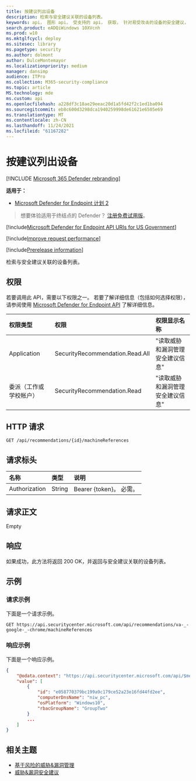 ```yaml
---
title: 按建议列出设备
description: 检索与安全建议关联的设备列表。
keywords: api， 图形 api， 受支持的 api， 获取， 针对易受攻击的设备的安全建议， 危险和漏洞管理， 危险和漏洞管理 api
search.product: eADQiWindows 10XVcnh
ms.prod: w10
ms.mktglfcycl: deploy
ms.sitesec: library
ms.pagetype: security
ms.author: dolmont
author: DulceMontemayor
ms.localizationpriority: medium
manager: dansimp
audience: ITPro
ms.collection: M365-security-compliance
ms.topic: article
MS.technology: mde
ms.custom: api
ms.openlocfilehash: a228df3c18ae29eeac20d1a5fd42f2c1ed1ba094
ms.sourcegitcommit: eb8c600d3298dca1940259998de61621e6505e69
ms.translationtype: MT
ms.contentlocale: zh-CN
ms.lasthandoff: 11/24/2021
ms.locfileid: "61167282"
---
```

# <a name="list-devices-by-recommendation"></a>按建议列出设备

[!INCLUDE [Microsoft 365 Defender rebranding](../../includes/microsoft-defender.md)]

**适用于：**
- [Microsoft Defender for Endpoint 计划 2](https://go.microsoft.com/fwlink/?linkid=2154037)

> 想要体验适用于终结点的 Defender？ [注册免费试用版](https://signup.microsoft.com/create-account/signup?products=7f379fee-c4f9-4278-b0a1-e4c8c2fcdf7e&ru=https://aka.ms/MDEp2OpenTrial?ocid=docs-wdatp-exposedapis-abovefoldlink)。

[!include[Microsoft Defender for Endpoint API URIs for US Government](../../includes/microsoft-defender-api-usgov.md)]

[!include[Improve request performance](../../includes/improve-request-performance.md)]

[!include[Prerelease information](../../includes/prerelease.md)]

检索与安全建议关联的设备列表。

## <a name="permissions"></a>权限

若要调用此 API，需要以下权限之一。 若要了解详细信息（包括如何选择权限），请参阅使用 [Microsoft Defender for Endpoint API](apis-intro.md) 了解详细信息。

权限类型|权限|权限显示名称
:---|:---|:---
Application|SecurityRecommendation.Read.All|"读取威胁和漏洞管理安全建议信息"
委派（工作或学校帐户）|SecurityRecommendation.Read|"读取威胁和漏洞管理安全建议信息"

## <a name="http-request"></a>HTTP 请求

```http
GET /api/recommendations/{id}/machineReferences
```

## <a name="request-headers"></a>请求标头

名称|类型|说明
:---|:---|:---
Authorization|String|Bearer {token}。 必需。

## <a name="request-body"></a>请求正文

Empty

## <a name="response"></a>响应

如果成功，此方法将返回 200 OK，并返回与安全建议关联的设备列表。

## <a name="example"></a>示例

### <a name="request-example"></a>请求示例

下面是一个请求示例。

```http
GET https://api.securitycenter.microsoft.com/api/recommendations/va-_-google-_-chrome/machineReferences
```

### <a name="response-example"></a>响应示例

下面是一个响应示例。

```json
{
    "@odata.context": "https://api.securitycenter.microsoft.com/api/$metadata#MachineReferences",
    "value": [
        {
            "id": "e058770379bc199a9c179ce52a23e16fd44fd2ee",
            "computerDnsName": "niw_pc",
            "osPlatform": "Windows10",
            "rbacGroupName": "GroupTwo"
        }
        ...
    ]
}
```

## <a name="related-topics"></a>相关主题

- [基于风险的威胁&漏洞管理](/microsoft-365/security/defender-endpoint/next-gen-threat-and-vuln-mgt)
- [威胁&漏洞安全建议](/microsoft-365/security/defender-endpoint/tvm-security-recommendation)
